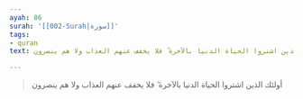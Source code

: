 ```yaml
---
ayah: 86
surah: '[[002-Surah|سورة]]'
tags:
- quran
text: أولئك الذين اشتروا الحياة الدنيا بالآخرة ۖ فلا يخفف عنهم العذاب ولا هم ينصرون

---
```

> أولئك الذين اشتروا الحياة الدنيا بالآخرة ۖ فلا يخفف عنهم العذاب ولا هم ينصرون
